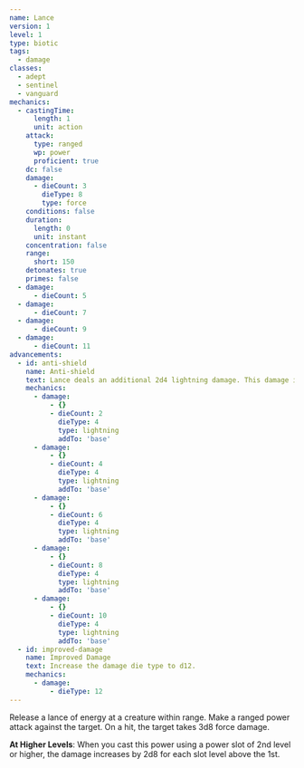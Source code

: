 ```yaml
---
name: Lance
version: 1
level: 1
type: biotic
tags:
  - damage
classes:
  - adept
  - sentinel
  - vanguard
mechanics:
  - castingTime:
      length: 1
      unit: action
    attack:
      type: ranged
      wp: power
      proficient: true
    dc: false
    damage:
      - dieCount: 3
        dieType: 8
        type: force
    conditions: false
    duration:
      length: 0
      unit: instant
    concentration: false
    range:
      short: 150
    detonates: true
    primes: false
  - damage:
      - dieCount: 5
  - damage:
      - dieCount: 7
  - damage:
      - dieCount: 9
  - damage:
      - dieCount: 11
advancements:
  - id: anti-shield
    name: Anti-shield
    text: Lance deals an additional 2d4 lightning damage. This damage increases by 2d4 for each power slot level above the first.
    mechanics:
      - damage:
          - {}
          - dieCount: 2
            dieType: 4
            type: lightning
            addTo: 'base'
      - damage:
          - {}
          - dieCount: 4
            dieType: 4
            type: lightning
            addTo: 'base'
      - damage:
          - {}
          - dieCount: 6
            dieType: 4
            type: lightning
            addTo: 'base'
      - damage:
          - {}
          - dieCount: 8
            dieType: 4
            type: lightning
            addTo: 'base'
      - damage:
          - {}
          - dieCount: 10
            dieType: 4
            type: lightning
            addTo: 'base'
  - id: improved-damage
    name: Improved Damage
    text: Increase the damage die type to d12.
    mechanics:
      - damage:
          - dieType: 12
---
```

Release a lance of energy at a creature within range. Make a ranged power attack against the target. On a hit, the target
takes 3d8 force damage.

__At Higher Levels__: When you cast this power using a power slot of 2nd level or higher, the damage increases by 2d8
for each slot level above the 1st.
